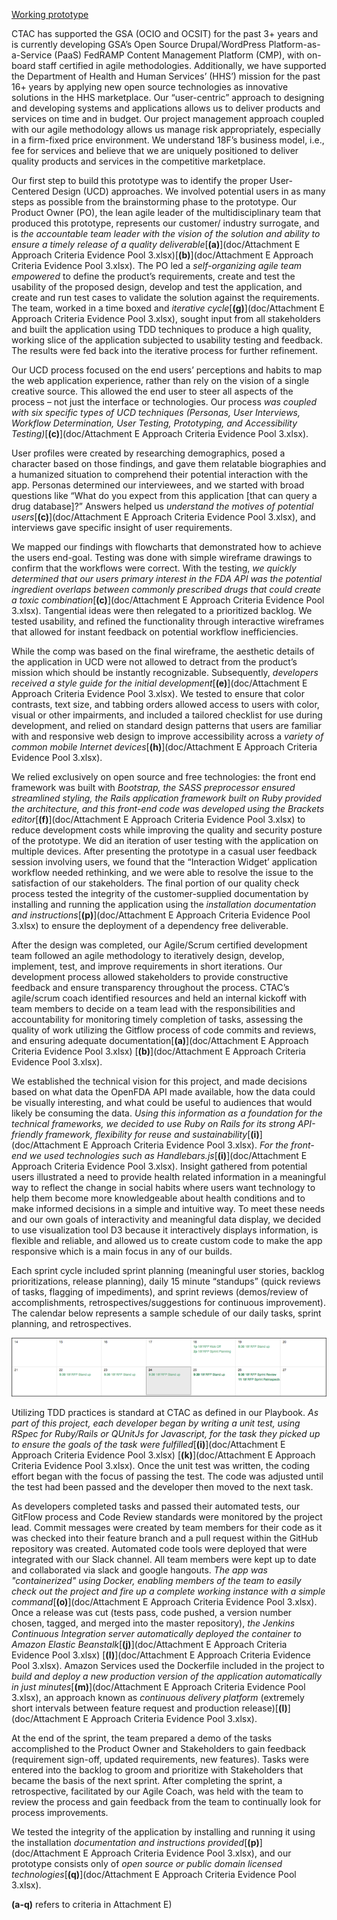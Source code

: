 <a href="https://openfda.ctacdev.com" target="_blank">Working prototype</a>

CTAC has supported the GSA (OCIO and OCSIT) for the past 3+ years and is currently developing GSA’s Open Source Drupal/WordPress Platform-as-a-Service (PaaS) FedRAMP Content Management Platform (CMP), with on-board staff certified in agile methodologies. Additionally, we have supported the Department of Health and Human Services’ (HHS’) mission for the past 16+ years by applying new open source technologies as innovative solutions in the HHS marketplace. Our “user-centric” approach to designing and developing systems and applications allows us to deliver products and services on time and in budget.  Our project management approach coupled with our agile methodology allows us manage risk appropriately, especially in a firm-fixed price environment. We understand 18F’s business model, i.e., fee for services and believe that we are uniquely positioned to deliver quality products and services in the competitive marketplace.

Our first step to build this prototype was to identify the proper User-Centered Design (UCD) approaches.  We involved potential users in as many steps as possible from the brainstorming phase to the prototype. Our Product Owner (PO), the lean agile leader of the multidisciplinary team that produced this prototype, represents our customer/ industry surrogate, and is *the accountable team leader with the vision of the solution and ability to ensure a timely release of a quality deliverable*[**(a)**](doc/Attachment E Approach Criteria Evidence Pool 3.xlsx)[**(b)**](doc/Attachment E Approach Criteria Evidence Pool 3.xlsx). The PO led a *self-organizing agile team empowered* to define the product’s requirements, create and test the usability of the proposed design, develop and test the application, and create and run test cases to validate the solution against the requirements.  The team, worked in a time boxed and *iterative cycle*[**(g)**](doc/Attachment E Approach Criteria Evidence Pool 3.xlsx), sought input from all stakeholders and built the application using TDD techniques to produce a high quality, working slice of the application subjected to usability testing and feedback. The results were fed back into the iterative process for further refinement.

Our UCD process focused on the end users’ perceptions and habits to map the web application experience, rather than rely on the vision of a single creative source. This allowed the end user to steer all aspects of the process – not just the interface or technologies. Our process *was coupled with six specific types of UCD techniques (Personas, User Interviews, Workflow Determination, User Testing, Prototyping, and Accessibility Testing)*[**(c)**](doc/Attachment E Approach Criteria Evidence Pool 3.xlsx).  

User profiles were created by researching demographics, posed a character based on those findings, and gave them relatable biographies and a humanized situation to comprehend their potential interaction with the app. Personas determined our interviewees, and we started with broad questions like “What do you expect from this application [that can query a drug database]?” Answers helped us *understand the motives of potential users*[**(c)**](doc/Attachment E Approach Criteria Evidence Pool 3.xlsx), and interviews gave specific insight of user requirements.

We mapped our findings with flowcharts that demonstrated how to achieve the users end-goal.  Testing was done with simple wireframe drawings to confirm that the workflows were correct. With the testing, *we quickly determined that our users primary interest in the FDA API was the potential ingredient overlaps between commonly prescribed drugs that could create a toxic combination*[**(c)**](doc/Attachment E Approach Criteria Evidence Pool 3.xlsx). Tangential ideas were then relegated to a prioritized backlog.  We tested usability, and refined the functionality through interactive wireframes that allowed for instant feedback on potential workflow inefficiencies.

While the comp was based on the final wireframe, the aesthetic details of the application in UCD were not allowed to detract from the product’s mission which should be instantly recognizable.  Subsequently, *developers received a style guide for the initial development*[**(e)**](doc/Attachment E Approach Criteria Evidence Pool 3.xlsx).  We tested to ensure that color contrasts, text size, and tabbing orders allowed access to users with color, visual or other impairments, and included a tailored checklist for use during development, and relied on standard design patterns that users are familiar with and responsive web design to improve accessibility across a *variety of common mobile Internet devices*[**(h)**](doc/Attachment E Approach Criteria Evidence Pool 3.xlsx).

We relied exclusively on open source and free technologies: the front end framework was built with *Bootstrap, the SASS preprocessor ensured streamlined styling, the Rails application framework built on Ruby provided the architecture, and this front-end code was developed using the Brackets editor*[**(f)**](doc/Attachment E Approach Criteria Evidence Pool 3.xlsx) to reduce development costs while improving the quality and security posture of the prototype. We did an iteration of user testing with the application on multiple devices. After presenting the prototype in a casual user feedback session involving users, we found that the “Interaction Widget’ application workflow needed rethinking, and we were able to resolve the issue to the satisfaction of our stakeholders. The final portion of our quality check process tested the integrity of the customer-supplied documentation by installing and running the application using the *installation documentation and instructions*[**(p)**](doc/Attachment E Approach Criteria Evidence Pool 3.xlsx) to ensure the deployment of a dependency free deliverable.

After the design was completed, our Agile/Scrum certified development team followed an agile methodology to iteratively design, develop, implement, test, and improve requirements in short iterations.  Our development process allowed stakeholders to provide constructive feedback and ensure transparency throughout the process. CTAC’s agile/scrum coach identified resources and held an internal kickoff with team members to decide on a team lead with the responsibilities and accountability for monitoring timely completion of tasks, assessing the quality of work utilizing the Gitflow process of code commits and reviews, and ensuring adequate documentation[**(a)**](doc/Attachment E Approach Criteria Evidence Pool 3.xlsx) [**(b)**](doc/Attachment E Approach Criteria Evidence Pool 3.xlsx).

We established the technical vision for this project, and made decisions based on what data the OpenFDA API made available, how the data could be visually interesting, and what could be useful to audiences that would likely be consuming the data. *Using this information as a foundation for the technical frameworks, we decided to use Ruby on Rails for its strong API-friendly framework, flexibility for reuse and sustainability*[**(i)**](doc/Attachment E Approach Criteria Evidence Pool 3.xlsx). *For the front-end we used technologies such as Handlebars.js*[**(i)**](doc/Attachment E Approach Criteria Evidence Pool 3.xlsx). Insight gathered from potential users illustrated a need to provide health related information in a meaningful way to reflect the change in social habits where users want technology to help them become more knowledgeable about health conditions and to make informed decisions in a simple and intuitive way. To meet these needs and our own goals of interactivity and meaningful data display, we decided to use visualization tool D3 because it interactively displays information, is flexible and reliable, and allowed us to create custom code to make the app responsive which is a main focus in any of our builds.

Each sprint cycle included sprint planning (meaningful user stories, backlog prioritizations, release planning), daily 15 minute “standups” (quick reviews of tasks, flagging of impediments), and sprint reviews (demos/review of accomplishments, retrospectives/suggestions for continuous improvement). The calendar below represents a sample schedule of our daily tasks, sprint planning, and retrospectives.

<img src="doc/screenshots/pm/18f_sprint_cycle.png">

Utilizing TDD practices is standard at CTAC as defined in our Playbook. *As part of this project, each developer began by writing a unit test, using RSpec for Ruby/Rails or QUnitJs for Javascript, for the task they picked up to ensure the goals of the task were fulfilled*[**(i)**](doc/Attachment E Approach Criteria Evidence Pool 3.xlsx) [**(k)**](doc/Attachment E Approach Criteria Evidence Pool 3.xlsx). Once the unit test was written, the coding effort began with the focus of passing the test. The code was adjusted until the test had been passed and the developer then moved to the next task.

As developers completed tasks and passed their automated tests, our GitFlow process and Code Review standards were monitored by the project lead. Commit messages were created by team members for their code as it was checked into their feature branch and a pull request within the GitHub repository was created. Automated code tools were deployed that were integrated with our Slack channel.  All team members were kept up to date and collaborated via slack and google hangouts. *The app was "containerized" using Docker, enabling members of the team to easily check out the project and fire up a complete working instance with a simple command*[**(o)**](doc/Attachment E Approach Criteria Evidence Pool 3.xlsx). Once a release was cut (tests pass, code pushed, a version number chosen, tagged, and merged into the master repository), *the Jenkins Continuous Integration server automatically deployed the container to Amazon Elastic Beanstalk*[**(j)**](doc/Attachment E Approach Criteria Evidence Pool 3.xlsx) [**(l)**](doc/Attachment E Approach Criteria Evidence Pool 3.xlsx). Amazon Services used the Dockerfile included in the project to *build and deploy a new production version of the application automatically in just minutes*[**(m)**](doc/Attachment E Approach Criteria Evidence Pool 3.xlsx), an approach known as *continuous delivery platform* (extremely short intervals between feature request and production release)[**(l)**](doc/Attachment E Approach Criteria Evidence Pool 3.xlsx).  

At the end of the sprint, the team prepared a demo of the tasks accomplished to the Product Owner and Stakeholders to gain feedback (requirement sign-off, updated requirements, new features). Tasks were entered into the backlog to groom and prioritize with Stakeholders that became the basis of the next sprint.  After completing the sprint, a retrospective, facilitated by our Agile Coach, was held with the team to review the process and gain feedback from the team to continually look for process improvements.

We tested the integrity of the application by installing and running it using the installation *documentation and instructions provided*[**(p)**](doc/Attachment E Approach Criteria Evidence Pool 3.xlsx), and our prototype consists only of *open source or public domain licensed technologies*[**(q)**](doc/Attachment E Approach Criteria Evidence Pool 3.xlsx).

**(a-q)** refers to criteria in Attachment E)
